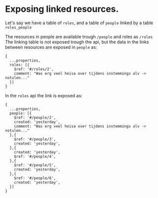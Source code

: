 # Exposing linked resources.


Let's say we have a table of `roles`, and a table of `people` linked by a table `roles_people`

The resources in people are available trough `/people` and roles as `/roles`
The linking table is not exposed trough the api, but the data in the links between resources are exposed in `people` as:
```
{
  ...properties,
  roles: [{
    $ref: '#/roles/2',
    comment: "Was erg veel heisa over tijdens instemmings alv -> notulen..."
  }]
}
```

In the `roles` api the link is exposed as:
```
{
  ...properties,
  people: [{
    $ref: '#/people/2',
    created: 'yesterday',
    comment: "Was erg veel heisa over tijdens instemmings alv -> notulen..."
  },{
    $ref: '#/people/3',
    created: 'yesterday',
  },{
    created: 'yesterday',
    $ref: '#/people/4',
  },{
    $ref: '#/people/5',
    created: 'yesterday',
  },{
    $ref: '#/people/6',
    created: 'yesterday',
  }]
}
```
